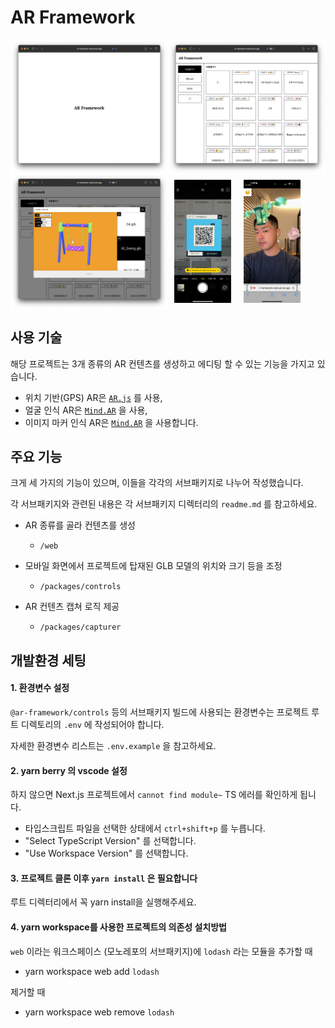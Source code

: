 # AR Framework

<div style='display: flex;'>
  <img style='width: 50%' src='./main.png'>
  <img style='width: 50%' src='./list.png'>
</div>

<div style='display: flex;'>
  <img style='width: 50%' src='./model.png'>
  <img style='width: 18%; margin: 2%' src='./qr.jpeg'>
  <img style='width: 18%; margin: 2%' src='./ar.jpeg'>
</div>

## 사용 기술

해당 프로젝트는 3개 종류의 AR 컨텐츠를 생성하고 에디팅 할 수 있는 기능을 가지고 있습니다.

- 위치 기반(GPS) AR은 [`AR.js`](https://ar-js-org.github.io/AR.js-Docs/) 를 사용,
- 얼굴 인식 AR은 [`Mind.AR`](https://hiukim.github.io/mind-ar-js-doc/) 을 사용,
- 이미지 마커 인식 AR은 [`Mind.AR`](https://hiukim.github.io/mind-ar-js-doc/) 을 사용합니다.

## 주요 기능

크게 세 가지의 기능이 있으며, 이들을 각각의 서브패키지로 나누어 작성했습니다.

각 서브패키지와 관련된 내용은 각 서브패키지 디렉터리의 `readme.md` 를 참고하세요.

- AR 종류를 골라 컨텐츠를 생성

  - `/web`

- 모바일 화면에서 프로젝트에 탑재된 GLB 모델의 위치와 크기 등을 조정

  - `/packages/controls`

- AR 컨텐츠 캡쳐 로직 제공
  - `/packages/capturer`

## 개발환경 세팅

#### 1. 환경변수 설정

`@ar-framework/controls` 등의 서브패키지 빌드에 사용되는 환경변수는 프로젝트 루트 디렉토리의 `.env` 에 작성되어야 합니다.

자세한 환경변수 리스트는 `.env.example` 을 참고하세요.

#### 2. yarn berry 의 vscode 설정

하지 않으면 Next.js 프로젝트에서 `cannot find module~` TS 에러를 확인하게 됩니다.

- 타입스크립트 파일을 선택한 상태에서 `ctrl+shift+p` 를 누릅니다.
- "Select TypeScript Version" 를 선택합니다.
- "Use Workspace Version" 를 선택합니다.

#### 3. 프로젝트 클론 이후 `yarn install` 은 필요합니다

루트 디렉터리에서 꼭 yarn install을 실행해주세요.

#### 4. yarn workspace를 사용한 프로젝트의 의존성 설치방법

`web` 이라는 워크스페이스 (모노레포의 서브패키지)에 `lodash` 라는 모듈을 추가할 때

- yarn workspace web add `lodash`

제거할 때

- yarn workspace web remove `lodash`
